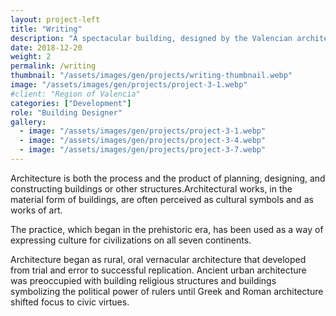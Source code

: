 ```yaml
---
layout: project-left
title: "Writing"
description: "A spectacular building, designed by the Valencian architect Santiago Calatrava."
date: 2018-12-20
weight: 2
permalink: /writing
thumbnail: "/assets/images/gen/projects/writing-thumbnail.webp"
image: "/assets/images/gen/projects/project-3-1.webp"
#client: "Region of Valencia"
categories: ["Development"]
role: "Building Designer"
gallery:
  - image: "/assets/images/gen/projects/project-3-1.webp"
  - image: "/assets/images/gen/projects/project-3-4.webp"
  - image: "/assets/images/gen/projects/project-3-7.webp"
---
```


Architecture is both the process and the product of planning, designing, and constructing buildings or other structures.Architectural works, in the material form of buildings, are often perceived as cultural symbols and as works of art.

The practice, which began in the prehistoric era, has been used as a way of expressing culture for civilizations on all seven continents.

Architecture began as rural, oral vernacular architecture that developed from trial and error to successful replication. Ancient urban architecture was preoccupied with building religious structures and buildings symbolizing the political power of rulers until Greek and Roman architecture shifted focus to civic virtues.
